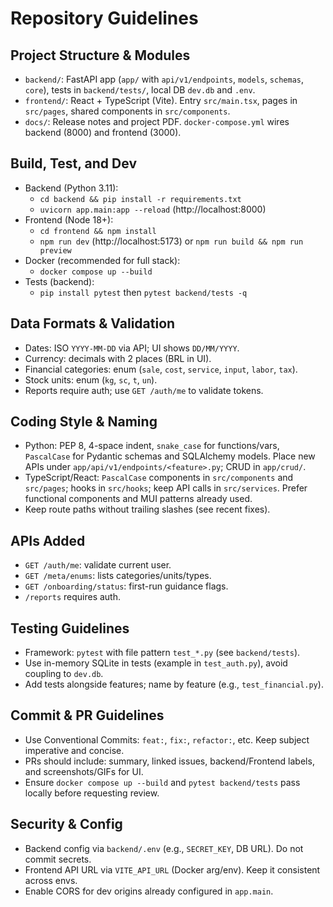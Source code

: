 # Repository Guidelines

## Project Structure & Modules
- `backend/`: FastAPI app (`app/` with `api/v1/endpoints`, `models`, `schemas`, `core`), tests in `backend/tests/`, local DB `dev.db` and `.env`.
- `frontend/`: React + TypeScript (Vite). Entry `src/main.tsx`, pages in `src/pages`, shared components in `src/components`.
- `docs/`: Release notes and project PDF. `docker-compose.yml` wires backend (8000) and frontend (3000).

## Build, Test, and Dev
- Backend (Python 3.11):
  - `cd backend && pip install -r requirements.txt`
  - `uvicorn app.main:app --reload` (http://localhost:8000)
- Frontend (Node 18+):
  - `cd frontend && npm install`
  - `npm run dev` (http://localhost:5173) or `npm run build && npm run preview`
- Docker (recommended for full stack):
  - `docker compose up --build`
- Tests (backend):
  - `pip install pytest` then `pytest backend/tests -q`

## Data Formats & Validation
- Dates: ISO `YYYY-MM-DD` via API; UI shows `DD/MM/YYYY`.
- Currency: decimals with 2 places (BRL in UI).
- Financial categories: enum (`sale`, `cost`, `service`, `input`, `labor`, `tax`).
- Stock units: enum (`kg`, `sc`, `t`, `un`).
- Reports require auth; use `GET /auth/me` to validate tokens.

## Coding Style & Naming
- Python: PEP 8, 4-space indent, `snake_case` for functions/vars, `PascalCase` for Pydantic schemas and SQLAlchemy models. Place new APIs under `app/api/v1/endpoints/<feature>.py`; CRUD in `app/crud/`.
- TypeScript/React: `PascalCase` components in `src/components` and `src/pages`; hooks in `src/hooks`; keep API calls in `src/services`. Prefer functional components and MUI patterns already used.
- Keep route paths without trailing slashes (see recent fixes).

## APIs Added
- `GET /auth/me`: validate current user.
- `GET /meta/enums`: lists categories/units/types.
- `GET /onboarding/status`: first-run guidance flags.
- `/reports` requires auth.

## Testing Guidelines
- Framework: `pytest` with file pattern `test_*.py` (see `backend/tests`).
- Use in-memory SQLite in tests (example in `test_auth.py`), avoid coupling to `dev.db`.
- Add tests alongside features; name by feature (e.g., `test_financial.py`).

## Commit & PR Guidelines
- Use Conventional Commits: `feat:`, `fix:`, `refactor:`, etc. Keep subject imperative and concise.
- PRs should include: summary, linked issues, backend/Frontend labels, and screenshots/GIFs for UI.
- Ensure `docker compose up --build` and `pytest backend/tests` pass locally before requesting review.

## Security & Config
- Backend config via `backend/.env` (e.g., `SECRET_KEY`, DB URL). Do not commit secrets.
- Frontend API URL via `VITE_API_URL` (Docker arg/env). Keep it consistent across envs.
- Enable CORS for dev origins already configured in `app.main`.

